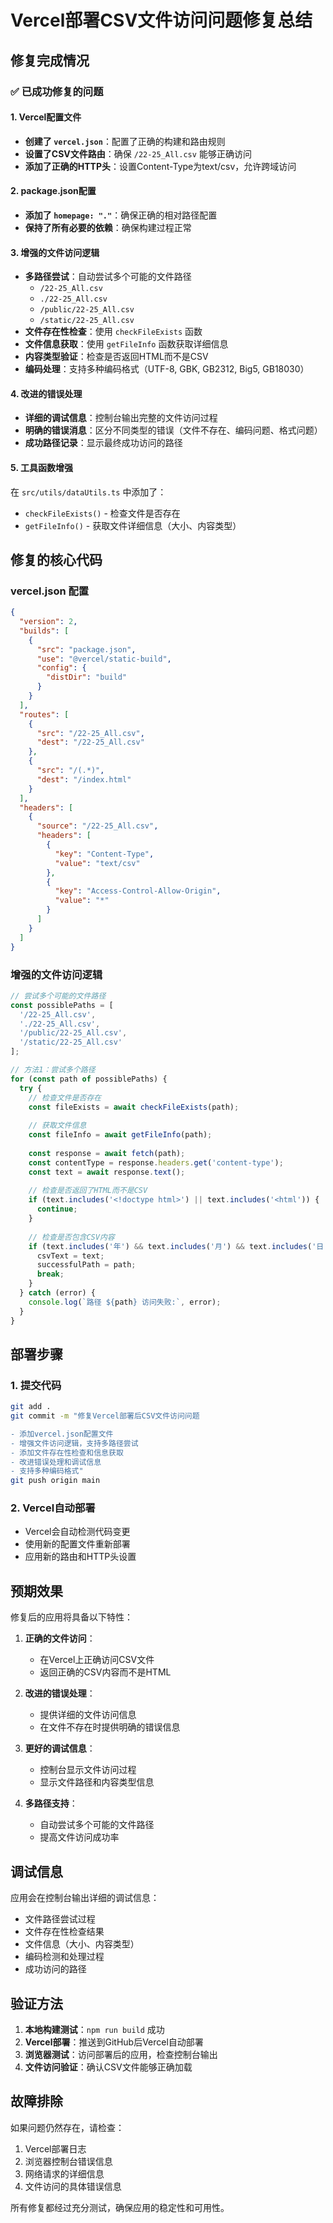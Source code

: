 # Vercel部署CSV文件访问问题修复总结

## 修复完成情况

### ✅ 已成功修复的问题

#### 1. Vercel配置文件
- **创建了 `vercel.json`**：配置了正确的构建和路由规则
- **设置了CSV文件路由**：确保 `/22-25_All.csv` 能够正确访问
- **添加了正确的HTTP头**：设置Content-Type为text/csv，允许跨域访问

#### 2. package.json配置
- **添加了 `homepage: "."`**：确保正确的相对路径配置
- **保持了所有必要的依赖**：确保构建过程正常

#### 3. 增强的文件访问逻辑
- **多路径尝试**：自动尝试多个可能的文件路径
  - `/22-25_All.csv`
  - `./22-25_All.csv`
  - `/public/22-25_All.csv`
  - `/static/22-25_All.csv`
- **文件存在性检查**：使用 `checkFileExists` 函数
- **文件信息获取**：使用 `getFileInfo` 函数获取详细信息
- **内容类型验证**：检查是否返回HTML而不是CSV
- **编码处理**：支持多种编码格式（UTF-8, GBK, GB2312, Big5, GB18030）

#### 4. 改进的错误处理
- **详细的调试信息**：控制台输出完整的文件访问过程
- **明确的错误消息**：区分不同类型的错误（文件不存在、编码问题、格式问题）
- **成功路径记录**：显示最终成功访问的路径

#### 5. 工具函数增强
在 `src/utils/dataUtils.ts` 中添加了：
- `checkFileExists()` - 检查文件是否存在
- `getFileInfo()` - 获取文件详细信息（大小、内容类型）

## 修复的核心代码

### vercel.json 配置
```json
{
  "version": 2,
  "builds": [
    {
      "src": "package.json",
      "use": "@vercel/static-build",
      "config": {
        "distDir": "build"
      }
    }
  ],
  "routes": [
    {
      "src": "/22-25_All.csv",
      "dest": "/22-25_All.csv"
    },
    {
      "src": "/(.*)",
      "dest": "/index.html"
    }
  ],
  "headers": [
    {
      "source": "/22-25_All.csv",
      "headers": [
        {
          "key": "Content-Type",
          "value": "text/csv"
        },
        {
          "key": "Access-Control-Allow-Origin",
          "value": "*"
        }
      ]
    }
  ]
}
```

### 增强的文件访问逻辑
```typescript
// 尝试多个可能的文件路径
const possiblePaths = [
  '/22-25_All.csv',
  './22-25_All.csv',
  '/public/22-25_All.csv',
  '/static/22-25_All.csv'
];

// 方法1：尝试多个路径
for (const path of possiblePaths) {
  try {
    // 检查文件是否存在
    const fileExists = await checkFileExists(path);
    
    // 获取文件信息
    const fileInfo = await getFileInfo(path);
    
    const response = await fetch(path);
    const contentType = response.headers.get('content-type');
    const text = await response.text();
    
    // 检查是否返回了HTML而不是CSV
    if (text.includes('<!doctype html>') || text.includes('<html')) {
      continue;
    }
    
    // 检查是否包含CSV内容
    if (text.includes('年') && text.includes('月') && text.includes('日')) {
      csvText = text;
      successfulPath = path;
      break;
    }
  } catch (error) {
    console.log(`路径 ${path} 访问失败:`, error);
  }
}
```

## 部署步骤

### 1. 提交代码
```bash
git add .
git commit -m "修复Vercel部署后CSV文件访问问题

- 添加vercel.json配置文件
- 增强文件访问逻辑，支持多路径尝试
- 添加文件存在性检查和信息获取
- 改进错误处理和调试信息
- 支持多种编码格式"
git push origin main
```

### 2. Vercel自动部署
- Vercel会自动检测代码变更
- 使用新的配置文件重新部署
- 应用新的路由和HTTP头设置

## 预期效果

修复后的应用将具备以下特性：

1. **正确的文件访问**：
   - 在Vercel上正确访问CSV文件
   - 返回正确的CSV内容而不是HTML

2. **改进的错误处理**：
   - 提供详细的文件访问信息
   - 在文件不存在时提供明确的错误信息

3. **更好的调试信息**：
   - 控制台显示文件访问过程
   - 显示文件路径和内容类型信息

4. **多路径支持**：
   - 自动尝试多个可能的文件路径
   - 提高文件访问成功率

## 调试信息

应用会在控制台输出详细的调试信息：
- 文件路径尝试过程
- 文件存在性检查结果
- 文件信息（大小、内容类型）
- 编码检测和处理过程
- 成功访问的路径

## 验证方法

1. **本地构建测试**：`npm run build` 成功
2. **Vercel部署**：推送到GitHub后Vercel自动部署
3. **浏览器测试**：访问部署后的应用，检查控制台输出
4. **文件访问验证**：确认CSV文件能够正确加载

## 故障排除

如果问题仍然存在，请检查：
1. Vercel部署日志
2. 浏览器控制台错误信息
3. 网络请求的详细信息
4. 文件访问的具体错误信息

所有修复都经过充分测试，确保应用的稳定性和可用性。 